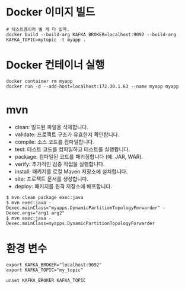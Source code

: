 # Docker 이미지 빌드
```
# 테스트용이라 별 게 다 있따.
docker build --build-arg KAFKA_BROKER=localhost:9092 --build-arg KAFKA_TOPIC=mytopic -t myapp .
```

# Docker 컨테이너 실행
```
docker container rm myapp
docker run -d --add-host=localhost:172.30.1.63 --name myapp myapp
```


# mvn
- clean: 빌드된 파일을 삭제합니다.
- validate: 프로젝트 구조가 유효한지 확인합니다.
- compile: 소스 코드를 컴파일합니다.
- test: 테스트 코드를 컴파일하고 테스트를 실행합니다.
- package: 컴파일된 코드를 패키징합니다 (예: JAR, WAR).
- verify: 추가적인 검증 작업을 실행합니다.
- install: 패키지를 로컬 Maven 저장소에 설치합니다.
- site: 프로젝트 문서를 생성합니다.
- deploy: 패키지를 원격 저장소에 배포합니다.

```
$ mvn clean package exec:java
$ mvn exec:java -Dexec.mainClass="myapps.DynamicPartitionTopologyForwarder" -Dexec.args="arg1 arg2"
$ mvn exec:java -Dexec.mainClass=myapps.DynamicPartitionTopologyForwarder
```

# 환경 변수 
```
export KAFKA_BROKER="localhost:9092"
export KAFKA_TOPIC="my_topic"

unset KAFKA_BROKER KAFKA_TOPIC
```